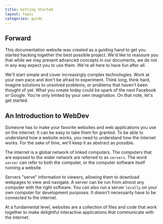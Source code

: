 ```yaml
---
title: Getting Started
layout: topic
categories: guide
---
```


## Forward

This documentation website was created as a guiding hand to get you started hacking together the best possible project.
We'd like to reassure you that while we may present advanced concepts in our documents, we do not in any way expect
you to use them. We're all here to have fun after all.

We'll start simple and cover increasingly complex technologies. Work at your own pace and don't be afraid to experiment.
Think long, think hard, imagine solutions to unsolved problems, or problems that haven't been thought of yet.
What you create today could be spark of the next Facebook or Google. You're only limited by your own imagination.
On that note, let's get started.

## An Introduction to WebDev

Someone has to make your favorite websites and web applications you use on the internet. 
It can be easy to take them for granted. To be able to understand how a website works, 
you need to understand how the internet works.
For the sake of time, we'll keep it as abstract as possible.

The internet is a global network of linked computers. The computers that are exposed to the wider network are referred to
as `servers`. The word `server` can refer to both the computer, or the computer software itself running a website.

Servers "serve" information to viewers, allowing them to download webpages to view and navigate. A server can be run from almost any computer with the right software. You can also run a server `locally` on your own computer for development purposes. It doesn't necessarily have to be connected to the internet.

At a fundamental level, websites are a collection of files and code that work together to make delightful interactive applications that communicate with the internet.